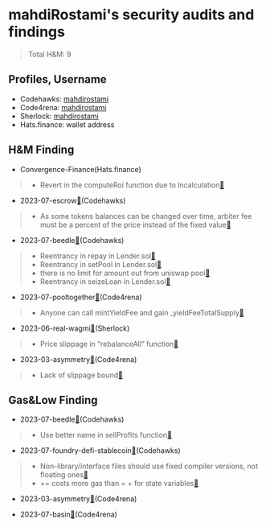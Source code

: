 # mahdiRostami's security audits and findings

> Total H&M: 9

## Profiles, Username
- Codehawks: [mahdirostami](https://www.codehawks.com/profile/clk52jmr9000el008w4z3a043)<br>
- Code4rena: [mahdirostami](https://code4rena.com/@mahdirostami)<br>
- Sherlock:  [mahdirostami](https://audits.sherlock.xyz/watson/mahdiRostami)<br>
- Hats.finance: wallet address 

## H&M Finding

- Convergence-Finance(Hats.finance)
> - Revert in the computeRoi function due to lncalculation[:link:](https://github.com/hats-finance/Convergence-Finance---IBO-0x0e410e7af8e70fc5bffcdbfbdf1673ee7b3d0777/issues/47)

- 2023-07-escrow[:link:](https://www.codehawks.com/contests/cljyfxlc40003jq082s0wemya)(Codehawks)
> - As some tokens balances can be changed over time, arbiter fee must be a percent of the price instead of the fixed value[:link:](https://github.com/Cyfrin/2023-07-escrow/issues/145)

- 2023-07-beedle[:link:](https://www.codehawks.com/contests/clkbo1fa20009jr08nyyf9wbx)(Codehawks)
> - Reentrancy in repay in Lender.sol[:link:](https://github.com/Cyfrin/2023-07-beedle/issues/136)
> - Reentrancy in setPool in Lender.sol[:link:](https://github.com/Cyfrin/2023-07-beedle/issues/130)
> - there is no limit for amount out from uniswap pool[:link:](https://github.com/Cyfrin/2023-07-beedle/issues/73)
> - Reentrancy in seizeLoan in Lender.sol[:link:](https://github.com/Cyfrin/2023-07-beedle/issues/137)

- 2023-07-pooltogether[:link:](https://code4rena.com/contests/2023-07-pooltogether)(Code4rena)
> - Anyone can call mintYieldFee and gain _yieldFeeTotalSupply[:link:](https://github.com/code-423n4/2023-07-pooltogether-findings/issues/365)

- 2023-06-real-wagmi[:link:](https://app.sherlock.xyz/audits/contests/88)(Sherlock)
> - Price slippage in “rebalanceAll” function[:link:](https://github.com/sherlock-audit/2023-06-real-wagmi-judging/issues/22)

- 2023-03-asymmetry[:link:](https://code4rena.com/reports/2023-03-asymmetry)(Code4rena)
> - Lack of slippage bound[:link:](https://github.com/code-423n4/2023-03-asymmetry-findings/issues/24)

## Gas&Low Finding

- 2023-07-beedle[:link:](https://www.codehawks.com/contests/clkbo1fa20009jr08nyyf9wbx)(Codehawks)
> - Use better name in sellProfits function[:link:](https://github.com/Cyfrin/2023-07-beedle/issues/128)

- 2023-07-foundry-defi-stablecoin[:link:](https://www.codehawks.com/contests/cljx3b9390009liqwuedkn0m0)(Codehawks)
> - Non-library/interface files should use fixed compiler versions, not floating ones[:link:](https://github.com/Cyfrin/2023-07-foundry-defi-stablecoin/issues/117)
> - <x> += <y> costs more gas than <x> = <x> + <y> for state variables[:link:](https://github.com/Cyfrin/2023-07-foundry-defi-stablecoin/issues/119)

- 2023-03-asymmetry[:link:](https://code4rena.com/reports/2023-03-asymmetry)(Code4rena)

- 2023-07-basin[:link:](https://code4rena.com/contests/2023-07-basin)(Code4rena)



